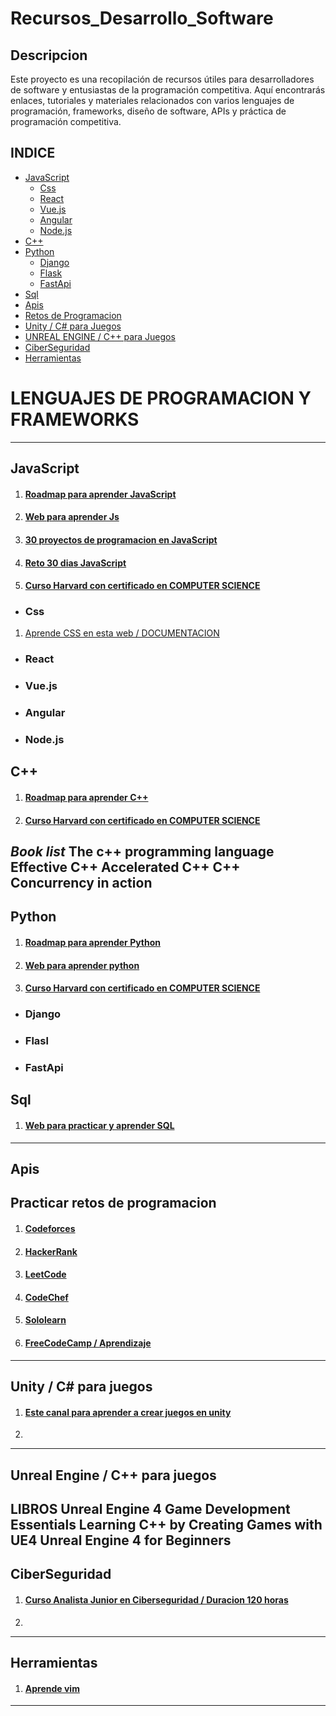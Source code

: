 # Recursos_Desarrollo_Software
## Descripcion
Este proyecto es una recopilación de recursos útiles para desarrolladores de software y entusiastas de la programación competitiva. Aquí encontrarás enlaces, tutoriales y materiales relacionados con varios lenguajes de programación, frameworks, diseño de software, APIs y práctica de programación competitiva.

## INDICE

  * [JavaScript](#JavaScript)
    - [Css](#Css)
    - [React](#React)
    - [Vue.js](#Vue)
    - [Angular](#Angular)
    - [Node.js](#Node.js)
  * [C++](#C++)
  * [Python](#Python)
    - [Django](#Django)
    - [Flask](#Flask)
    - [FastApi](#FastApi)
  * [Sql](#Sql)
  * [Apis](#Apis)
  * [Retos de Programacion](#programacion)
  * [Unity / C# para Juegos](#Unity)
  * [UNREAL ENGINE / C++ para Juegos](#UE)
  * [CiberSeguridad](#Ciberseguridad)
  * [Herramientas](#herramientas)


# LENGUAJES DE PROGRAMACION Y FRAMEWORKS
-------------------------------------------------------------------------------------------------------
## JavaScript
<a name="JavaScript"></a>
1. #### [Roadmap para aprender JavaScript](https://roadmap.sh/javascript)
2. #### [Web para aprender Js](https://lenguajejs.com/)
4. #### [30 proyectos de programacion en JavaScript](https://github.com/Asabeneh/30-Days-Of-JavaScript)
5. #### [Reto 30 dias JavaScript](https://github.com/Asabeneh/30-Days-Of-JavaScript)
6. #### [Curso Harvard con certificado en COMPUTER SCIENCE](https://pll.harvard.edu/course/cs50-introduction-computer-science)
  - ### Css
  <a name="Css"></a>
  1. [Aprende CSS en esta web / DOCUMENTACION](https://web.dev/learn/css?hl=es)
  - ### React
  <a name="React"></a>
  - ### Vue.js
  <a name="Vue"></a>
  - ### Angular
  <a name="Angular"></a>
  - ### Node.js
  <a name="Node.js"></a>
-------------------------------------------------------------------------------------------------------
## C++
<a name="C++"></a>
1. #### [Roadmap para aprender C++](https://miro.com/app/board/o9J_lpap34Q=/)
2. #### [Curso Harvard con certificado en COMPUTER SCIENCE](https://pll.harvard.edu/course/cs50-introduction-computer-science)
_Book list_
The c++ programming language
Effective C++
Accelerated C++
C++ Concurrency in action
-------------------------------------------------------------------------------------------------------
## Python 
<a name="Python"></a>
1. #### [Roadmap para aprender Python](https://roadmap.sh/python)
2. #### [Web para aprender python](https://realpython.com/)
3. #### [Curso Harvard con certificado en COMPUTER SCIENCE](https://pll.harvard.edu/course/cs50-introduction-computer-science)
  - ### Django
  <a name="Django"></a>
  - ### Flasl
  <a name="Flask"></a>
  - ### FastApi
  <a name="FastApi"></a>
 -------------------------------------------------------------------------------------------------------
## Sql
<a name="Sql"></a>
1. #### [Web para practicar y aprender SQL](https://www.sql-easy.com/es/)
-------------------------------------------------------------------------------------------------------
## Apis
<a name="Apis"></a>
-------------------------------------------------------------------------------------------------------
## Practicar retos de programacion
<a name="programacion"></a>
1. #### [Codeforces](https://codeforces.com/)
2. #### [HackerRank](https://www.hackerrank.com/)
3. #### [LeetCode](https://leetcode.com/) 
4. #### [CodeChef](https://www.codechef.com/)
5. #### [Sololearn](https://www.sololearn.com/)
6. #### [FreeCodeCamp / Aprendizaje](https://www.freecodecamp.org/)

-------------------------------------------------------------------------------------------------------
## Unity / C# para juegos
<a name="Unity"></a>
1. #### [Este canal para aprender a crear juegos en unity](https://www.youtube.com/@TheLowis)
2. 
-------------------------------------------------------------------------------------------------------
## Unreal Engine / C++ para juegos
<a name="UE"></a>
LIBROS
Unreal Engine 4 Game Development Essentials
Learning C++ by Creating Games with UE4
Unreal Engine 4 for Beginners
-------------------------------------------------------------------------------------------------------
## CiberSeguridad
<a name="Ciberseguridad"></a>
1. #### [Curso Analista Junior en Ciberseguridad / Duracion 120 horas](https://skillsforall.com/career-path/cybersecurity?courseLang=es-XL)
2. 
-------------------------------------------------------------------------------------------------------
## Herramientas
<a name="herramientas"></a>
1. #### [Aprende vim](https://www.openvim.com/)
-------------------------------------------------------------------------------------------------------

